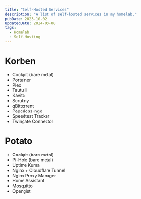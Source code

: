 ```yaml
---
title: "Self-Hosted Services"
description: "A list of self-hosted services in my homelab."
pubDate: 2023-10-02
updatedDate: 2024-03-08
tags:
  - Homelab
  - Self-Hosting
---
```


# Korben

- Cockpit (bare metal)
- Portainer
- Plex
- Tautulli
- Kavita
- Scrutiny
- qBittorrent
- Paperless-ngx
- Speedtest Tracker
- Twingate Connector

# Potato

- Cockpit (bare metal)
- Pi-Hole (bare metal)
- Uptime Kuma
- Nginx + Cloudflare Tunnel
- Nginx Proxy Manager
- Home Assistant
- Mosquitto
- Opengist
